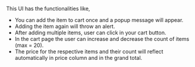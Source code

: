 This UI has the functionalities like,
 - You can add the item to cart once and a popup message will appear.
 - Adding the item again will throw an alert.
 - After adding multiple items, user can click in your cart button.
 - In the cart page the user can increase and decrease the count of items (max = 20).
 - The price for the respective items and their count will reflect automatically in price column and in the grand total.
